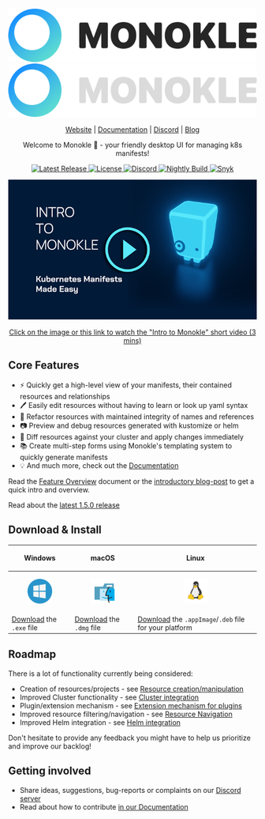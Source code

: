<p align="center">
  <img src="src/assets/MonokleLogoLight.svg#gh-light-mode-only" alt="Monokle Logo Light"/>
  <img src="src/assets/MonokleLogoDark.svg#gh-dark-mode-only" alt="Monokle Logo Dark" />
</p>

<p align="center">
  <a href="https://monokle.io">Website</a> |
  <a href="https://kubeshop.github.io/monokle/">Documentation</a> |
  <a href="https://discord.gg/uNuhy6GDyn">Discord</a> |
  <a href="https://kubeshop.io/blog">Blog</a>
</p>

<p align="center">
  Welcome to Monokle 🧐 - your friendly desktop UI for managing k8s manifests!
</p>

<p align="center">
  <a href="https://github.com/kubeshop/monokle/releases/latest">
    <img src="https://img.shields.io/github/v/release/kubeshop/monokle" alt="Latest Release" />
  </a>
  <a href="https://github.com/kubeshop/monokle/blob/main/LICENSE">
    <img src="https://img.shields.io/github/license/kubeshop/monokle" alt="License" />
  </a>
  <a href="https://discord.gg/kMJxmuYTMu">
    <img src="https://badgen.net/badge/icon/discord?icon=discord&label" alt="Discord" />
  </a>
  <a href="https://github.com/kubeshop/monokle/tags">
    <img src="https://img.shields.io/github/workflow/status/kubeshop/monokle/monokle-build-nightly?label=nightly-build" alt="Nightly Build" />
  </a>
  <a href="https://snyk.io/test/github/kubeshop/monokle">
    <img src="https://snyk.io/test/github/kubeshop/monokle/badge.svg" alt="Snyk" />
  </a>
</p>

<p align="center">
  <a href="https://www.youtube.com/watch?v=wkFWg_S8eUA">
    <img src="docs/img/monokle-intro-thumbnail.png" alt="Monokle Overview" />
    <p align="center">Click on the image or this link to watch the "Intro to Monokle" short video (3 mins)</p>
  </a>
</p>

## Core Features

- ⚡ Quickly get a high-level view of your manifests, their contained resources and relationships
- 🖊️ Easily edit resources without having to learn or look up yaml syntax
- 🔨 Refactor resources with maintained integrity of names and references
- 📷 Preview and debug resources generated with kustomize or helm
- 🤝 Diff resources against your cluster and apply changes immediately
- 📚 Create multi-step forms using Monokle's templating system to quickly generate manifests
- 💡 And much more, check out the [Documentation](https://kubeshop.github.io/monokle/)

Read the [Feature Overview](https://kubeshop.github.io/monokle/features/) document or the [introductory blog-post](https://medium.com/kubeshop-i/hello-monokle-83ecb42f5d96) to get a quick intro and overview.

Read about the [latest 1.5.0 release](https://medium.com/kubeshop-i/monokle-1-5-0-release-kubeshop-95f574563c79)

## Download & Install

| <p align="center">Windows                                                                  | <p align="center">macOS                                                                    | <p align="center">Linux                                                                                                  |
| ------------------------------------------------------------------------------------------ | ------------------------------------------------------------------------------------------ | ------------------------------------------------------------------------------------------------------------------------ |
| <p align="center"><img src="docs/img/windows.svg" height="50" width="50" /></p>            | <p align="center"><img src="docs/img/macos.svg" height="50" width="50" /></p>              | <p align="center"><img src="docs/img/linux.svg" height="50" width="50" /></p>                                            |
| <a href="https://github.com/kubeshop/monokle/releases/latest">Download</a> the `.exe` file | <a href="https://github.com/kubeshop/monokle/releases/latest">Download</a> the `.dmg` file | <a href="https://github.com/kubeshop/monokle/releases/latest">Download</a> the `.appImage`/`.deb` file for your platform |

## Roadmap

There is a lot of functionality currently being considered:

- Creation of resources/projects - see [Resource creation/manipulation](https://github.com/kubeshop/monokle/projects/4)
- Improved Cluster functionality - see [Cluster integration](https://github.com/kubeshop/monokle/projects/8)
- Plugin/extension mechanism - see [Extension mechanism for plugins](https://github.com/kubeshop/monokle/issues/177)
- Improved resource filtering/navigation - see [Resource Navigation](https://github.com/kubeshop/monokle/projects/2)
- Improved Helm integration - see [Helm integration](https://github.com/kubeshop/monokle/projects/12)

Don't hesitate to provide any feedback you might have to help us prioritize and improve our backlog!

## Getting involved

- Share ideas, suggestions, bug-reports or complaints on our [Discord server](https://discord.gg/uNuhy6GDyn)
- Read about how to contribute [in our Documentation](https://kubeshop.github.io/monokle/contributing)
